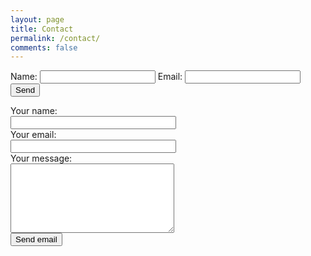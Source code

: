 ```yaml
---
layout: page
title: Contact
permalink: /contact/
comments: false
---
```


<form action="https://formspree.io/jus@envyserve.com"
      method="POST">
   Name: <input type="text" name="name">
   Email: <input type="email" name="_replyto">
    <input type="submit" class="smallbutton lightgray left" value="Send">
</form>


<form id="contact_form" action="https://formspree.io/jus@envyserve.com" method="POST">
	<div class="row">
		<label for="name">Your name:</label><br />
		<input id="name" class="input" name="name" type="text" value="" size="30" /><br />
	</div>
	<div class="row">
		<label for="email">Your email:</label><br />
		<input id="email" class="input" name="email" type="text" value="" size="30" /><br />
	</div>
	<div class="row">
		<label for="message">Your message:</label><br />
		<style>.texarea { padding: 8px 15px;
    background: #fff;
    border: 2px solid #808080;
    font: 600 15px 'Open Sans', Serif;
    border-radius: 4px 4px;
    }</style>
    <textarea id="message" class="textarea" name="message" rows="7" cols="30"></textarea><br />
	</div>
	<input id="submit_button" type="submit" value="Send email" />
</form>				
